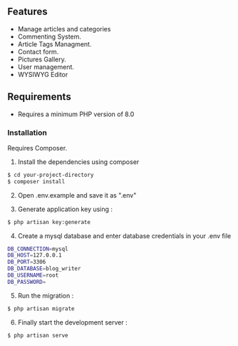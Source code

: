 ## Features
- Manage articles and categories
- Commenting System.
- Article Tags Managment.
- Contact form.
- Pictures Gallery.
- User management.
- WYSIWYG Editor

## Requirements
- Requires a minimum PHP version of 8.0


### Installation

Requires Composer.


1. Install the dependencies using composer

```sh
$ cd your-project-directory
$ composer install
```

2. Open .env.example and save it as ".env"

3. Generate application key using :

```sh
$ php artisan key:generate
```



4. Create a mysql database and enter database credentials in your .env file  

```sh
DB_CONNECTION=mysql
DB_HOST=127.0.0.1
DB_PORT=3306
DB_DATABASE=blog_writer
DB_USERNAME=root
DB_PASSWORD=
```

5. Run the migration :

```sh
$ php artisan migrate
```


6. Finally start the development server :

```sh
$ php artisan serve
```



